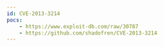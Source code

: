 ```yaml
---
id: CVE-2013-3214
pocs: 
    - https://www.exploit-db.com/raw/30787
    - https://github.com/shadofren/CVE-2013-3214
---
```

